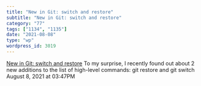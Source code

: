 ```yaml
---
title: "New in Git: switch and restore"
subtitle: "New in Git: switch and restore"
category: "77"
tags: ["1134", "1135"]
date: "2021-08-08"
type: "wp"
wordpress_id: 3019
---
```

[ New in Git: switch and restore](https://www.banterly.net/2021/07/31/new-in-git-switch-and-restore/)
 To my surprise, I recently found out about 2 new additions to the list of high-level commands: git restore and git switch
August 8, 2021 at 03:47PM